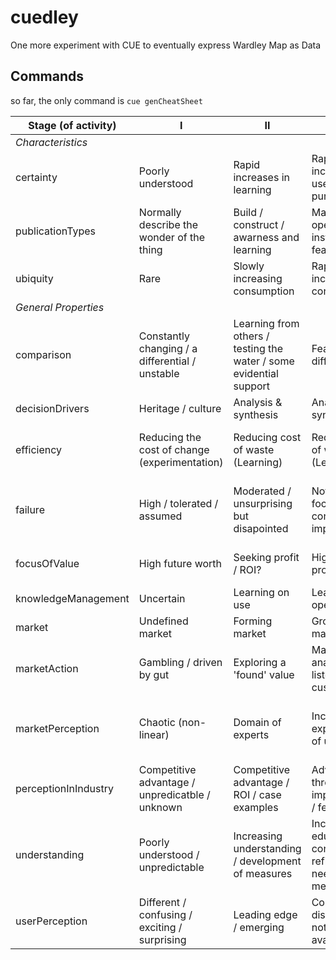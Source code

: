 # cuedley
One more experiment with CUE to eventually express Wardley Map as Data


## Commands

so far, the only command is `cue genCheatSheet`

|Stage (of activity) | I | II | III | IV |
|---|---|---|---|---|
|_Characteristics_|   |   |   |   |	
| certainty | Poorly understood | Rapid increases in learning | Rapid increases in use / fit for purpose | Commonly understood (in terms of use) |	
| publicationTypes | Normally describe the wonder of the thing | Build / construct / awarness and learning | Maintenance / operations / installation / feature | Focused on use |	
| ubiquity | Rare | Slowly increasing consumption | Rapidly increasing consumption | Widespread and stability |	
|_General Properties_|   |   |   |   |	
| comparison | Constantly changing / a differential / unstable | Learning from others / testing the water / some evidential support | Feature difference | Essential / operational advantage |	
| decisionDrivers | Heritage / culture | Analysis & synthesis | Analysys & synthesis | Previous experience |	
| efficiency | Reducing the cost of change (experimentation) | Reducing cost of waste (Learning) | Reducing cost of waste (Learning) | Reducing cost of deviation (Volume) |	
| failure | High / tolerated / assumed | Moderated / unsurprising but disapointed | Not tolerated, focus on constant improvement | Operational efficiency and surprised by failure |	
| focusOfValue | High future worth | Seeking profit / ROI? | High profitability | High volume / reducing margin |	
| knowledgeManagement | Uncertain | Learning on use | Learning on operation | known / accepted |	
| market | Undefined market | Forming market | Growing market | Mature market |	
| marketAction | Gambling / driven by gut | Exploring a 'found' value | Market analysis / listening to customers | Metric driven / build what is needed |	
| marketPerception | Chaotic (non-linear) | Domain of experts | Increasing expectations of use | Ordered (appearance of being linear) / trivial |	
| perceptionInIndustry | Competitive advantage / unpredicatble / unknown | Competitive advantage / ROI / case examples | Advantage through implementation / features | Cost of doing business / accepted |	
| understanding | Poorly understood / unpredictable | Increasing understanding / development of measures | Increasing education / constant refinement of needs / measures | Believed to be well defined / stable / measurable |	
| userPerception | Different / confusing / exciting / surprising | Leading edge / emerging | Common / disappointed if not used or available | Standard / expected |	

